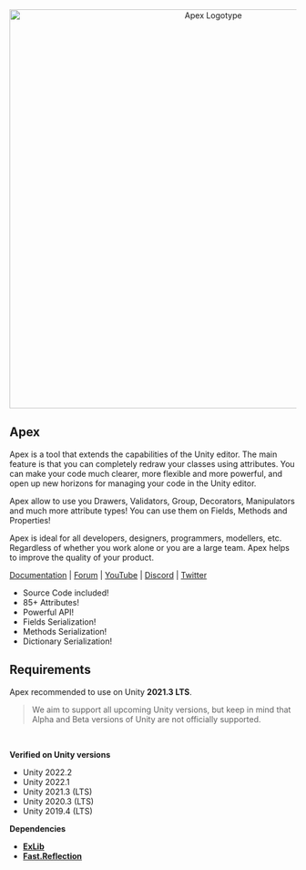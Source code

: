<div align="center">
<a href="https://u3d.as/2a7q"><img src="/Core/Editor/EditorResources/Textures/Logotype/Apex_1920x1080.png" alt="Apex Logotype" width="700" align="center"></a>
</div>


## Apex

Apex is a tool that extends the capabilities of the Unity editor. The main feature is that you can completely redraw your classes using attributes. You can make your code much clearer, more flexible and more powerful, and open up new horizons for managing your code in the Unity editor.

Apex allow to use you Drawers, Validators, Group, Decorators, Manipulators and much more attribute types! You can use them on Fields, Methods and Properties!

Apex is ideal for all developers, designers, programmers, modellers, etc. Regardless of whether you work alone or you are a large team. Apex helps to improve the quality of your product.


[Documentation](https://apexinspector.github.io/ApexInspector/) | [Forum](https://forum.unity.com/threads/apex-new-inspector-editor-window-solution.1348181/) | [YouTube](https://youtube.com/@RenownedGamesMedia) | [Discord](https://discord.gg/RBwRGWReG2) | [Twitter](https://twitter.com/RenownedGames)


* Source Code included!
* 85+ Attributes!
* Powerful API!
* Fields Serialization!
* Methods Serialization!
* Dictionary Serialization!

## Requirements

Apex recommended to use on Unity **2021.3 LTS**.

> We aim to support all upcoming Unity versions, but keep in mind that Alpha and Beta versions of Unity are not officially supported.

<br>

**Verified on Unity versions**
* Unity 2022.2
* Unity 2022.1
* Unity 2021.3 (LTS)
* Unity 2020.3 (LTS)
* Unity 2019.4 (LTS)

**Dependencies**
* **[ExLib](https://gitlab.com/TamerlanShakirov/exlib)**
* **[Fast.Reflection](https://github.com/vexe/Fast.Reflection)**

